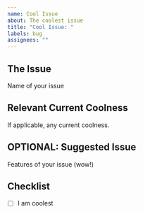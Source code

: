 ```yaml
---
name: Cool Issue
about: The coolest issue
title: "Cool Issue: "
labels: bug
assignees: ""
---
```


## The Issue

Name of your issue

## Relevant Current Coolness

If applicable, any current coolness.

## OPTIONAL: Suggested Issue

Features of your issue (wow!)

## Checklist

- [ ] I am coolest
